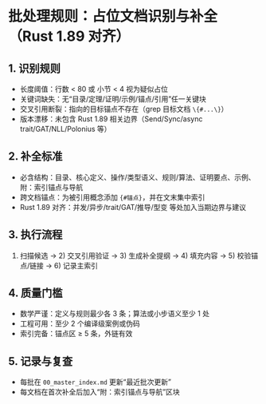# 批处理规则：占位文档识别与补全（Rust 1.89 对齐）

## 1. 识别规则

- 长度阈值：行数 < 80 或 小节 < 4 视为疑似占位
- 关键词缺失：无“目录/定理/证明/示例/锚点/引用”任一关键块
- 交叉引用断裂：指向的目标锚点不存在（grep 目标文档 `\{#...\}`）
- 版本漂移：未包含 Rust 1.89 相关边界（Send/Sync/async trait/GAT/NLL/Polonius 等）

## 2. 补全标准

- 必含结构：目录、核心定义、操作/类型语义、规则/算法、证明要点、示例、附：索引锚点与导航
- 跨文档锚点：为被引用概念添加 `{#锚点}`，并在文末集中索引
- Rust 1.89 对齐：并发/异步/trait/GAT/推导/型变 等处加入当期边界与建议

## 3. 执行流程

1) 扫描候选 → 2) 交叉引用验证 → 3) 生成补全提纲 → 4) 填充内容 → 5) 校验锚点/链接 → 6) 记录主索引

## 4. 质量门槛

- 数学严谨：定义与规则最少各 3 条；算法或小步语义至少 1 处
- 工程可用：至少 2 个编译级案例或伪码
- 索引完备：锚点区 ≥ 5 条，外链有效

## 5. 记录与复查

- 每批在 `00_master_index.md` 更新“最近批次更新”
- 每文档在首次补全后加入“附：索引锚点与导航”区块
